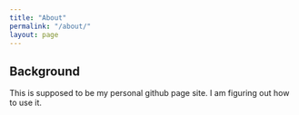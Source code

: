 ```yaml
---
title: "About"
permalink: "/about/"
layout: page
---
```


## Background

This is supposed to be my personal github page site. I am figuring out how to use it. 

